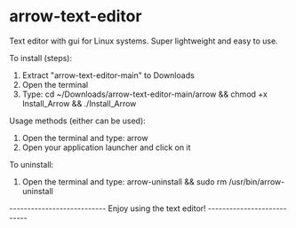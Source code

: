 # arrow-text-editor

Text editor with gui for Linux systems. Super lightweight and easy to use.

To install (steps):

1) Extract "arrow-text-editor-main" to Downloads
2) Open the terminal
3) Type: cd ~/Downloads/arrow-text-editor-main/arrow && chmod +x Install_Arrow && ./Install_Arrow

Usage methods (either can be used):

1) Open the terminal and type: arrow
2) Open your application launcher and click on it

To uninstall:

1) Open the terminal and type: arrow-uninstall && sudo rm /usr/bin/arrow-uninstall

--------------------------- Enjoy using the text editor! ---------------------------
